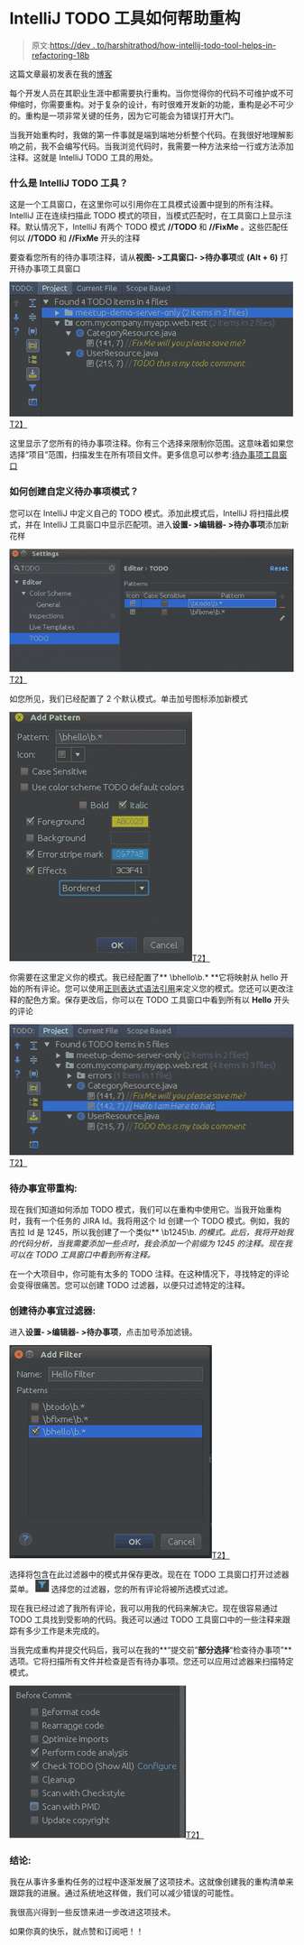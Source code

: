 # IntelliJ TODO 工具如何帮助重构

> 原文:[https://dev . to/harshitrathod/how-intellij-todo-tool-helps-in-refactoring-18b](https://dev.to/harshitrathod/how-intellij-todo-tool-helps-in-refactoring-18b)

这篇文章最初发表在我的[博客](http://harshitrathod.com/2017/12/09/how-intellij-todo-tool-helps-in-refactoring/)

每个开发人员在其职业生涯中都需要执行重构。当你觉得你的代码不可维护或不可伸缩时，你需要重构。对于复杂的设计，有时很难开发新的功能，重构是必不可少的。重构是一项非常关键的任务，因为它可能会为错误打开大门。

当我开始重构时，我做的第一件事就是端到端地分析整个代码。在我很好地理解影响之前，我不会编写代码。当我浏览代码时，我需要一种方法来给一行或方法添加注释。这就是 IntelliJ TODO 工具的用处。

### **什么是 IntelliJ TODO 工具？**

这是一个工具窗口，在这里你可以引用你在工具模式设置中提到的所有注释。IntelliJ 正在连续扫描此 TODO 模式的项目，当模式匹配时，在工具窗口上显示注释。默认情况下，IntelliJ 有两个 TODO 模式 **//TODO** 和 **//FixMe** 。这些匹配任何以 **//TODO** 和 **//FixMe** 开头的注释

要查看您所有的待办事项注释，请从**视图- >工具窗口- >待办事项**或 **(Alt + 6)** 打开待办事项工具窗口

[![TODO Tool window](img/e717543c2154e6598af5216f159b28b1.png)T2】](https://res.cloudinary.com/practicaldev/image/fetch/s--aaNPBNaT--/c_limit%2Cf_auto%2Cfl_progressive%2Cq_auto%2Cw_880/https://i0.wp.com/harshitrathod.com/wp-content/uploads/2017/12/todo1.png%3Fw%3D503)

这里显示了您所有的待办事项注释。你有三个选择来限制你范围。这意味着如果您选择“项目”范围，扫描发生在所有项目文件。更多信息可以参考:[待办事项工具窗口](https://www.jetbrains.com/help/idea/todo-tool-window.html)

### **如何创建自定义待办事项模式？**

您可以在 IntelliJ 中定义自己的 TODO 模式。添加此模式后，IntelliJ 将扫描此模式，并在 IntelliJ 工具窗口中显示匹配项。进入**设置- >编辑器- >待办事项**添加新花样

[![Add TODO pattern](img/26bcd03bb674061546700596575f4807.png)T2】](https://res.cloudinary.com/practicaldev/image/fetch/s--r419eTFz--/c_limit%2Cf_auto%2Cfl_progressive%2Cq_auto%2Cw_880/https://i1.wp.com/harshitrathod.com/wp-content/uploads/2017/12/todo2.png%3Fw%3D655)

如您所见，我们已经配置了 2 个默认模式。单击加号图标添加新模式

[![Add new TODO Pattern](img/647681c648b3dc9082923793c41a3568.png)T2】](https://res.cloudinary.com/practicaldev/image/fetch/s--ffhrO8-9--/c_limit%2Cf_auto%2Cfl_progressive%2Cq_auto%2Cw_880/https://i0.wp.com/harshitrathod.com/wp-content/uploads/2017/12/todo3.png%3Fw%3D324)

你需要在这里定义你的模式。我已经配置了** \bhello\b.* **它将映射从 hello 开始的所有评论。您可以使用[正则表达式语法引用](https://www.jetbrains.com/help/idea/regular-expression-syntax-reference.html)来定义您的模式。您还可以更改注释的配色方案。保存更改后，你可以在 TODO 工具窗口中看到所有以 **Hello** 开头的评论

[![View custom TODO comment](img/dd825cfe8f7445021e25b5ecc445f652.png)T2】](https://res.cloudinary.com/practicaldev/image/fetch/s--GF_Uq3f---/c_limit%2Cf_auto%2Cfl_progressive%2Cq_auto%2Cw_880/https://i0.wp.com/harshitrathod.com/wp-content/uploads/2017/12/todo4.png%3Fw%3D505)

### **待办事宜带重构:**

现在我们知道如何添加 TODO 模式，我们可以在重构中使用它。当我开始重构时，我有一个任务的 JIRA Id。我将用这个 Id 创建一个 TODO 模式。例如，我的吉拉 Id 是 1245，所以我创建了一个类似** \b1245\b. *的模式。此后，我将开始我的代码分析，当我需要添加一些点时，我会添加一个前缀为 1245 的注释。现在我可以在 TODO 工具窗口中看到所有注释。*

在一个大项目中，你可能有太多的 TODO 注释。在这种情况下，寻找特定的评论会变得很痛苦。您可以创建 TODO 过滤器，以便只过滤特定的注释。

### **创建待办事宜过滤器:**

进入**设置- >编辑器- >待办事项**，点击加号添加滤镜。

[![Add TODO filter](img/3f4ea40ba7ec77418a7add1ec1b09d86.png)T2】](https://res.cloudinary.com/practicaldev/image/fetch/s--N4vMDfp4--/c_limit%2Cf_auto%2Cfl_progressive%2Cq_auto%2Cw_880/https://i0.wp.com/harshitrathod.com/wp-content/uploads/2017/12/todo5.png%3Fw%3D359)

选择将包含在此过滤器中的模式并保存更改。现在在 TODO 工具窗口打开过滤器菜单。 [![](img/af4bd571430afd99c299c1c14ab1d25b.png)](https://res.cloudinary.com/practicaldev/image/fetch/s--qDaus151--/c_limit%2Cf_auto%2Cfl_progressive%2Cq_auto%2Cw_880/https://i0.wp.com/harshitrathod.com/wp-content/uploads/2017/12/todo6.png%3Fresize%3D24%252C22) 选择您的过滤器，您的所有评论将被所选模式过滤。

现在我已经过滤了我所有评论，我可以用我的代码来解决它。现在很容易通过 TODO 工具找到受影响的代码。我还可以通过 TODO 工具窗口中的一些注释来跟踪有多少工作是未完成的。

当我完成重构并提交代码后，我可以在我的**“提交前”**部分选择**“检查待办事项”**选项。它将扫描所有文件并检查是否有待办事项。您还可以应用过滤器来扫描特定模式。

[![Scan TODO while Commit](img/bdec19d5e8f38ae0281b6d0749fc7037.png)T2】](https://res.cloudinary.com/practicaldev/image/fetch/s--h8aNa78W--/c_limit%2Cf_auto%2Cfl_progressive%2Cq_auto%2Cw_880/https://i1.wp.com/harshitrathod.com/wp-content/uploads/2017/12/todo7.png%3Fw%3D313)

### **结论:**

我在从事许多重构任务的过程中逐渐发展了这项技术。这就像创建我的重构清单来跟踪我的进展。通过系统地这样做，我们可以减少错误的可能性。

我很高兴得到一些反馈来进一步改进这项技术。

如果你真的快乐，就点赞和订阅吧！！